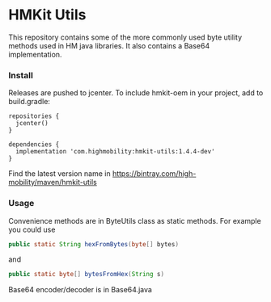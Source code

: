 # HMKit Utils

This repository contains some of the more commonly used byte utility methods used in HM java libraries. It also contains a Base64 implementation.

### Install

Releases are pushed to jcenter. To include hmkit-oem in your project, add to build.gradle:

```
repositories {
  jcenter()
}

dependencies {
  implementation 'com.highmobility:hmkit-utils:1.4.4-dev'
}
```

Find the latest version name in https://bintray.com/high-mobility/maven/hmkit-utils

### Usage

Convenience methods are in ByteUtils class as static methods. For example you could use

```java
public static String hexFromBytes(byte[] bytes)
```

and

```java
public static byte[] bytesFromHex(String s)
```

Base64 encoder/decoder is in Base64.java
